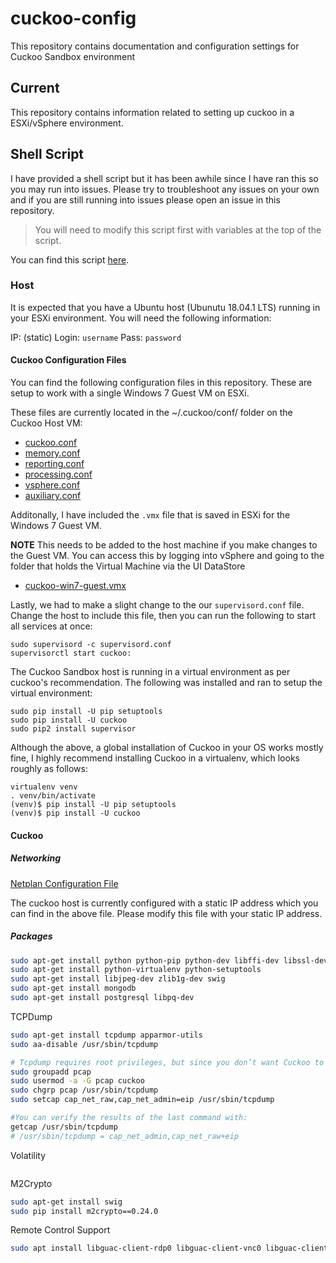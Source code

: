 # cuckoo-config

This repository contains documentation and configuration settings for Cuckoo Sandbox environment

## Current

This repository contains information related to setting up cuckoo in a ESXi/vSphere environment.

## Shell Script

I have provided a shell script but it has been awhile since I have ran this so you may run into issues.  Please try to troubleshoot any issues on your own and if you are still running into issues please open an issue in this repository.

> You will need to modify this script first with variables at the top of the script.

You can find this script [here](cuckoo_setup.sh). 

### Host

It is expected that you have a Ubuntu host (Ubunutu 18.04.1 LTS) running in your ESXi environment.  You will need the following information:

IP: (static)
Login: `username`
Pass:  `password`

#### Cuckoo Configuration Files

You can find the following configuration files in this repository.  These are setup to work with a single Windows 7 Guest VM on ESXi.

These files are currently located in the ~/.cuckoo/conf/ folder on the Cuckoo Host VM:

* [cuckoo.conf](host/conf/cuckoo.conf)
* [memory.conf](host/conf/memory.conf)
* [reporting.conf](host/conf/reporting.conf)
* [processing.conf](host/conf/processing.conf)
* [vsphere.conf](host/conf/vsphere.conf)
* [auxiliary.conf](host/conf/auxiliary.conf)

Additonally, I have included the `.vmx` file that is saved in ESXi for the Windows 7 Guest VM.  

**NOTE** This needs to be added to the host machine if you make changes to the Guest VM.  You can access this by logging into vSphere and going to the folder that holds the Virtual Machine
via the UI DataStore

* [cuckoo-win7-guest.vmx](host/cuckoo-win7-guest/cuckoo-win7-guest.vmx)

Lastly, we had to make a slight change to the our `supervisord.conf` file.  Change the host to include this file, then you can run the following to start all services at once:

```shell
sudo supervisord -c supervisord.conf
supervisorctl start cuckoo:
```

The Cuckoo Sandbox host is running in a virtual environment as per cuckoo's recommendation.  The following was installed and ran to setup the virtual environment:

```shell
sudo pip install -U pip setuptools
sudo pip install -U cuckoo
sudo pip2 install supervisor
```

Although the above, a global installation of Cuckoo in your OS works mostly fine, I highly recommend installing Cuckoo in a virtualenv, which looks roughly as follows:

```
virtualenv venv
. venv/bin/activate
(venv)$ pip install -U pip setuptools
(venv)$ pip install -U cuckoo
```

#### Cuckoo

##### Networking

[Netplan Configuration File](host/etc/netplan/50-cloud-init.yaml)

The cuckoo host is currently configured with a static IP address which you can find in the above file. Please modify this file with your static IP address.

##### Packages

```bash
sudo apt-get install python python-pip python-dev libffi-dev libssl-dev
sudo apt-get install python-virtualenv python-setuptools
sudo apt-get install libjpeg-dev zlib1g-dev swig
sudo apt-get install mongodb
sudo apt-get install postgresql libpq-dev
```

TCPDump

```bash
sudo apt-get install tcpdump apparmor-utils
sudo aa-disable /usr/sbin/tcpdump

# Tcpdump requires root privileges, but since you don’t want Cuckoo to run as root you’ll have to set specific Linux capabilities to the binary:
sudo groupadd pcap
sudo usermod -a -G pcap cuckoo
sudo chgrp pcap /usr/sbin/tcpdump
sudo setcap cap_net_raw,cap_net_admin=eip /usr/sbin/tcpdump

#You can verify the results of the last command with:
getcap /usr/sbin/tcpdump
# /usr/sbin/tcpdump = cap_net_admin,cap_net_raw+eip
```

Volatility
```bash

```

M2Crypto
```bash
sudo apt-get install swig
sudo pip install m2crypto==0.24.0
```

Remote Control Support
```bash
sudo apt install libguac-client-rdp0 libguac-client-vnc0 libguac-client-ssh0 guacd
```

